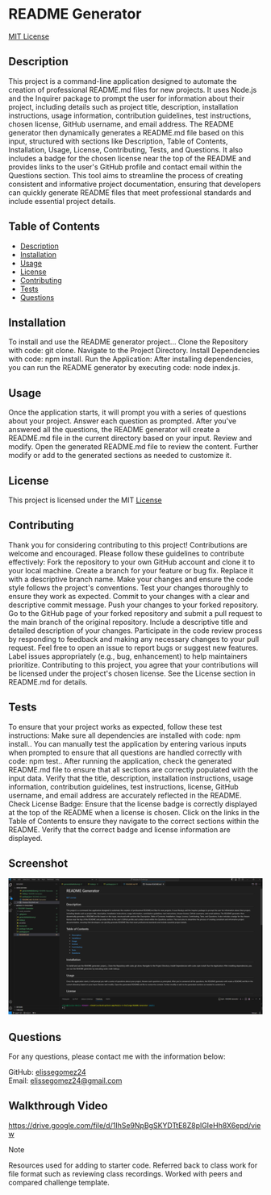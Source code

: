 # README Generator

  [MIT License](license.txt)

## Description

This project is a command-line application designed to automate the creation of professional README.md files for new projects. It uses Node.js and the Inquirer package to prompt the user for information about their project, including details such as project title, description, installation instructions, usage information, contribution guidelines, test instructions, chosen license, GitHub username, and email address. The README generator then dynamically generates a README.md file based on this input, structured with sections like Description, Table of Contents, Installation, Usage, License, Contributing, Tests, and Questions. It also includes a badge for the chosen license near the top of the README and provides links to the user's GitHub profile and contact email within the Questions section. This tool aims to streamline the process of creating consistent and informative project documentation, ensuring that developers can quickly generate README files that meet professional standards and include essential project details. 

## Table of Contents

- [Description](#description)
- [Installation](#installation)
- [Usage](#usage)
- [License](#license)
- [Contributing](#contributing)
- [Tests](#tests)
- [Questions](#questions)

## Installation

To install and use the README generator project... Clone the Repository with code: git clone. Navigate to the Project Directory. Install Dependencies with code: npm install. Run the Application: After installing dependencies, you can run the README generator by executing code: node index.js.

## Usage

Once the application starts, it will prompt you with a series of questions about your project. Answer each question as prompted. After you've answered all the questions, the README generator will create a README.md file in the current directory based on your input. Review and modify. Open the generated README.md file to review the content. Further modify or add to the generated sections as needed to customize it. 

## License

This project is licensed under the MIT [License](license.txt)

## Contributing

Thank you for considering contributing to this project! Contributions are welcome and encouraged. Please follow these guidelines to contribute effectively: Fork the repository to your own GitHub account and clone it to your local machine. Create a branch for your feature or bug fix. Replace it with a descriptive branch name. Make your changes and ensure the code style follows the project's conventions. Test your changes thoroughly to ensure they work as expected. Commit to your changes with a clear and descriptive commit message. Push your changes to your forked repository. Go to the GitHub page of your forked repository and submit a pull request to the main branch of the original repository. Include a descriptive title and detailed description of your changes. Participate in the code review process by responding to feedback and making any necessary changes to your pull request. Feel free to open an issue to report bugs or suggest new features. Label issues appropriately (e.g., bug, enhancement) to help maintainers prioritize. Contributing to this project, you agree that your contributions will be licensed under the project's chosen license. See the License section in README.md for details. 

## Tests

To ensure that your project works as expected, follow these test instructions: Make sure all dependencies are installed with code: npm install.. You can manually test the application by entering various inputs when prompted to ensure that all questions are handled correctly with code: npm test.. After running the application, check the generated README.md file to ensure that all sections are correctly populated with the input data. Verify that the title, description, installation instructions, usage information, contribution guidelines, test instructions, license, GitHub username, and email address are accurately reflected in the README. Check License Badge: Ensure that the license badge is correctly displayed at the top of the README when a license is chosen. Click on the links in the Table of Contents to ensure they navigate to the correct sections within the README. Verify that the correct badge and license information are displayed.

## Screenshot 
![alt text](README.png)

## Questions

For any questions, please contact me with the information below:

GitHub: [elissegomez24](https://github.com/elissegomez24)  
Email: elissegomez24@gmail.com

## Walkthrough Video 

https://drive.google.com/file/d/1IhSe9NpBgSKYDTtE8Z8plGIeHh8X6epd/view 

> [!NOTE]  
> Resources used for adding to starter code. Referred back to class work for file format such as reviewing class recordings. Worked with peers and compared challenge template. 
